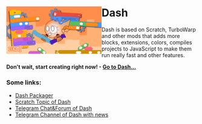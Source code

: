 # <img src="/dash-poster.png" alt="Dash Poster" align="left" width="50%"> Dash

Dash is based on Scratch, TurboWarp and other mods that adds more blocks, extensions, colors, compiles projects to JavaScript to make them run really fast and other features.

**Don't wait, start creating right now! - [Go to Dash...](https://dashblocks.github.io/)**

### Some links:

* [Dash Packager](https://dashblocks.github.io/packager)
* [Scratch Topic of Dash](https://scratch.mit.edu/discuss/topic/828107)
* [Telegram Chat&Forum of Dash](https://t.me/DashBlocksChat)
* [Telegram Channel of Dash with news](https://t.me/DashBlocks)
